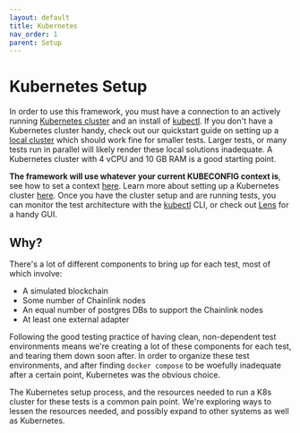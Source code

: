 ```yaml
---
layout: default
title: Kubernetes
nav_order: 1
parent: Setup
---
```


# Kubernetes Setup

In order to use this framework, you must have a connection to an actively running [Kubernetes cluster](https://kubernetes.io/docs/tasks/access-application-cluster/access-cluster/) and an install of [kubectl](https://kubernetes.io/releases/download/). If you don't have a Kubernetes cluster handy, check out our quickstart guide on setting up a [local cluster](https://smartcontractkit.github.io/integrations-framework/quickstart/local-k8s-setup.html#local-kubernetes-cluster) which should work fine for smaller tests. Larger tests, or many tests run in parallel will likely render these local solutions inadequate. A Kubernetes cluster with 4 vCPU and 10 GB RAM is a good starting point.

**The framework will use whatever your current KUBECONFIG context is**, see how to set a context [here](https://kubernetes.io/docs/concepts/configuration/organize-cluster-access-kubeconfig/). Learn more about setting up a Kubernetes cluster [here](https://kubernetes.io/docs/setup/). Once you have the cluster setup and are running tests, you can monitor the test architecture with the [kubectl](https://kubernetes.io/docs/reference/kubectl/kubectl/) CLI, or check out [Lens](https://k8slens.dev/) for a handy GUI.

## Why?

There's a lot of different components to bring up for each test, most of which involve:

* A simulated blockchain
* Some number of Chainlink nodes
* An equal number of postgres DBs to support the Chainlink nodes
* At least one external adapter

Following the good testing practice of having clean, non-dependent test environments means we're creating a lot of these components for each test, and tearing them down soon after. In order to organize these test environments, and after finding `docker compose` to be woefully inadequate after a certain point, Kubernetes was the obvious choice.

<div class="note note-purple">
The Kubernetes setup process, and the resources needed to run a K8s cluster for these tests is a common pain point. We're exploring ways to lessen the resources needed, and possibly expand to other systems as well as Kubernetes.
</div>
